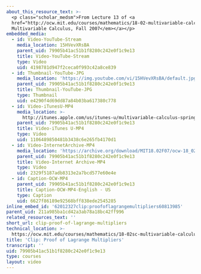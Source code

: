 ```yaml
---
about_this_resource_text: >-
  <p class="scholar_medsm">From Lecture 13 of <a
  href="http://ocw.mit.edu/courses/mathematics/18-02-multivariable-calculus-fall-2007/video-lectures/"><em>18.02
  Multivariable Calculus, Fall 2007</em></a></p>
embedded_media:
  - id: Video-YouTube-Stream
    media_location: 15HVevXRsBA
    parent_uid: 79905b41ac51b1f8280c242e0f1c9e13
    title: Video-YouTube-Stream
    type: Video
    uid: 4198781d947f2ceca0f993c42a8ce839
  - id: Thumbnail-YouTube-JPG
    media_location: 'https://img.youtube.com/vi/15HVevXRsBA/default.jpg'
    parent_uid: 79905b41ac51b1f8280c242e0f1c9e13
    title: Thumbnail-YouTube-JPG
    type: Thumbnail
    uid: e4290f4d69dd87a84b03ba617380c778
  - id: Video-iTunesU-MP4
    media_location: >-
      http://itunes.apple.com/us/itunes-u/multivariable-calculus-spring/id354869122
    parent_uid: 79905b41ac51b1f8280c242e0f1c9e13
    title: Video-iTunes U-MP4
    type: Video
    uid: 1106489850481b3438c6e265fb4170d1
  - id: Video-InternetArchive-MP4
    media_location: 'https://archive.org/download/MIT18.02F07/ocw-18_02-f07-lec13_300k.mp4'
    parent_uid: 79905b41ac51b1f8280c242e0f1c9e13
    title: Video-Internet Archive-MP4
    type: Video
    uid: 2329f5187adb8313e2a7bcd577e60e4e
  - id: Caption-OCW-MP4
    parent_uid: 79905b41ac51b1f8280c242e0f1c9e13
    title: Caption-OCW-MP4-English - US
    type: Caption
    uid: 6627f86189e92568bff838ede2545285
inline_embed_id: '62012327clip:proofoflagrangemultipliers60813985'
parent_uid: 211a985ba1cd42a3ab78a18bc42ff996
related_resources_text: ''
short_url: clip-proof-of-lagrange-multipliers
technical_location: >-
  https://ocw.mit.edu/courses/mathematics/18-02sc-multivariable-calculus-fall-2010/2.-partial-derivatives/part-c-lagrange-multipliers-and-constrained-differentials/session-40-proof-of-lagrange-multipliers/clip-proof-of-lagrange-multipliers
title: 'Clip: Proof of Lagrange Multipliers'
transcript: ''
uid: 79905b41ac51b1f8280c242e0f1c9e13
type: courses
layout: video
---
```


